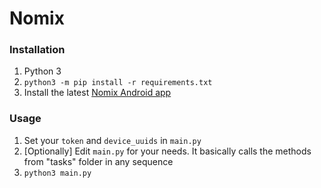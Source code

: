 # Nomix

### Installation
1. Python 3
2. `python3 -m pip install -r requirements.txt`
3. Install the latest [Nomix Android app](https://drive.google.com/drive/u/0/folders/1fA84Ahwz-pGTVDaI41gHYxL4SfVsYG0L)

### Usage
1. Set your `token` and `device_uuids` in `main.py`
2. [Optionally] Edit `main.py` for your needs. It basically calls the methods from "tasks" folder in any sequence
3. `python3 main.py`
